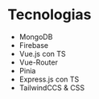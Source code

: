 # Tecnologias

- MongoDB
- Firebase
- Vue.js con TS
- Vue-Router
- Pinia
- Express.js con TS
- TailwindCCS & CSS
